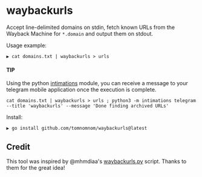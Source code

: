# waybackurls

Accept line-delimited domains on stdin, fetch known URLs from the Wayback Machine for `*.domain` and output them on stdout.

Usage example:

```
▶ cat domains.txt | waybackurls > urls
```
#### TIP 
Using the python [intimations](https://github.com/AbhijithAJ/intimations) module, you can receive a message to your telegram mobile application once the execution is complete.
```
cat domains.txt | waybackurls > urls ; python3 -m intimations telegram --title 'waybackurls' --message 'Done finding archived URLs' 
``` 

Install:

```
▶ go install github.com/tomnomnom/waybackurls@latest
```

## Credit

This tool was inspired by @mhmdiaa's [waybackurls.py](https://gist.github.com/mhmdiaa/adf6bff70142e5091792841d4b372050) script.
Thanks to them for the great idea!
